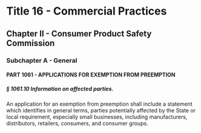 
# Title 16 - Commercial Practices
## Chapter II - Consumer Product Safety Commission
### Subchapter A - General
#### PART 1061 - APPLICATIONS FOR EXEMPTION FROM PREEMPTION
##### § 1061.10 Information on affected parties.

An application for an exemption from preemption shall include a statement which identifies in general terms, parties potentially affected by the State or local requirement, especially small businesses, including manufacturers, distributors, retailers, consumers, and consumer groups.
